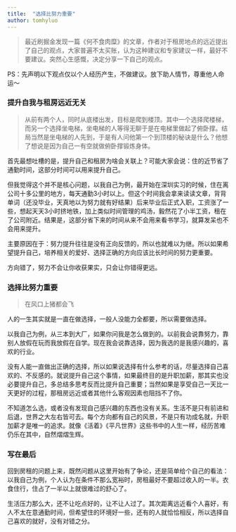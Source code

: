 ```yaml
---
title:  "选择比努力重要"
author: tomhyluo
---
```


> 最近刷掘金发现一篇《何不食肉糜》的文章，作者对于租房地点的远近提出了自己的观点，大家普遍不太买账，认为这种建议和专家建议一样，最好不要建议。突然心生感慨，决定分享一下自己的观点。

PS：先声明以下观点仅以个人经历产生，不做建议。放下助人情节，尊重他人命运～

### 提升自我与租房远近无关

> 从前有两个人，同时从底楼出发，目标是爬到楼顶。其中一个选择爬楼梯，而另一个选择坐电梯，坐电梯的人等得无聊于是在电梯里做起了俯卧撑。结局当然是坐电梯的人先到，于是有人问他第一个到顶楼的秘诀是什么？他想了想说是因为自己一有空就做俯卧撑锻炼身体。

首先最想吐槽的是，提升自己和租房为啥会关联上？可能大家会说：住的近节省了通勤时间，这部分时间可以用来提升自己。

但我觉得这个并不是核心问题，以我自己为例，最开始在深圳实习的时候，住在离公司十多公里的地方，每天通勤3小时以上。但这个时间我会拿来读读文章，背背单词（还没毕业，天真地以为努力就有好结果）后来毕业后正式入职，工资涨了一些，想起天天3小时挤地铁，加上类似时间管理的鸡汤，毅然花了小半工资，租在了公司附近。结果是，这部分省下来的时间从来不会用来看书学习，就算发呆也不会用来提升。

主要原因在于：努力提升往往是没有正向反馈的，所以也就难以为继。所以如果希望提升自己，培养相关的爱好、选择正确的方向应该比长时间的努力更重要。

方向错了，努力不会让你收获果实，只会让你错得更远。

### 选择比努力重要

> 在风口上猪都会飞

人的一生其实就是一直在做选择，一般人没能力全都要，所以需要做选择。

以我自己为例，从三本到大厂，如果你问我是怎么做到的。以前我会说靠努力，靠别人放假在玩而我放假在自学。现在我会说靠选择，因为我选的是我感兴趣的，喜欢的行业。

没有人能一直做出正确的选择，所以如果说选择有什么参考的话，尽量选择自己喜欢的、不反感的。就说提升自己这个事情，如果最终目的是升职加薪，那其实也没必要提升自己，多总结多思考反而比提升自己重要；当然如果是享受自己一天比一天更好的过程，那租房远近或者其他什么客观因素也阻挡不了你。

不知道怎么选，或者没有发现自己感兴趣的东西也没有关系。生活不是只有前进和后退，世界之大左右皆可去。每个方向都有自己的风景，不是只有功成名就，升职加薪才是唯一的追求。就像《活着》《平凡世界》这些书中的人生一样，经历苦难仍乐在其中，自然熠熠生辉。

### 写在最后

回到房租的问题上来，既然问题从这里开始有了争论，还是简单给个自己的看法：以我自己为例，个人认为在条件不那么宽裕时，房租最好不要超过收入的一半。衣食住行，住占了一半以上就很难过的舒心了。

生活压力那么大，还不让吃点好的，让不让人过了。其次距离远近看个人喜好，有人不太在意通勤时间，但希望住的环境好一些，还有的人就恰恰相反，所以选择自己喜欢的就好，没有对错之分。

